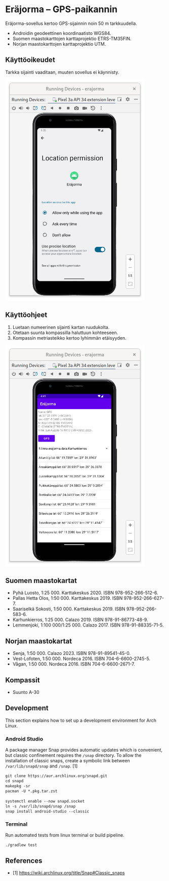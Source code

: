 # Eräjorma – GPS-paikannin

Eräjorma-sovellus kertoo GPS-sijainnin noin 50 m tarkkuudella.

- Androidin geodeettinen koordinaatisto WGS84.
- Suomen maastokarttojen karttaprojektio ETRS-TM35FIN.
- Norjan maastokarttojen karttaprojektio UTM.

## Käyttöoikeudet

Tarkka sijainti vaaditaan, muuten sovellus ei käynnisty.

![alt Tarkka sijainti](images/Screenshot%20from%202023-08-06%2013-55-41.png)

## Käyttöohjeet

1. Luetaan numeerinen sijainti kartan ruudukolta.
2. Otetaan suunta kompassilla haluttuun kohteeseen.
3. Kompassin metriasteikko kertoo lyhimmän etäisyyden.

![alt Pääikkuna](images/Screenshot%20from%202023-08-06%2016-49-25.png)

## Suomen maastokartat

- Pyhä Luosto, 1:25 000. Karttakeskus 2020. ISBN 978-952-266-512-6.
- Pallas Hetta Olos, 1:50 000. Karttakeskus 2019. ISBN 978-952-266-627-7.
- Saariselkä Sokosti, 1:50 000. Karttakeskus 2019. ISBN 978-952-266-583-6.
- Karhunkierros, 1:25 000. Calazo 2019. ISBN 978-91-86773-48-9.
- Lemmenjoki, 1:100 000/1:25 000. Calazo 2017. ISBN 978-91-88335-71-5.

## Norjan maastokartat

- Senja, 1:50 000. Calazo 2023. ISBN 978-91-89541-45-0.
- Vest-Lofoten, 1:50 000. Nordeca 2016. ISBN 704-6-6600-2745-5.
- Vågan, 1:50 000. Nordeca 2016. ISBN 704-6-6600-2671-7.

## Kompassit

- Suunto A-30

## Development

This section explains how to set up a development environment for Arch Linux.

### Android Studio

A package manager Snap provides automatic updates which is convenient, but classic confinement requires the `/snap` directory. To allow the installation of classic snaps, create a symbolic link between `/var/lib/snapd/snap` and `/snap`. [1]

```
git clone https://aur.archlinux.org/snapd.git
cd snapd
makepkg -sr
pacman -U *.pkg.tar.zst

systemctl enable --now snapd.socket
ln -s /var/lib/snapd/snap /snap
snap install android-studio --classic
```

### Terminal

Run automated tests from linux terminal or build pipeline.

```
./gradlew test
```

## References

- [1] <https://wiki.archlinux.org/title/Snap#Classic_snaps>
